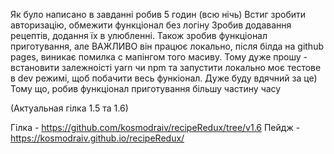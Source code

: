 Як було написано в завданні робив 5 годин (всю нічь)
Встиг зробити авторизацію, обмежити функціонал без логіну
Зробив додавання рецептів, додання їх в улюбленні.
Також зробив функціонал приготування, але ВАЖЛИВО він працює локально, після білда на github pages, виникає помилка с мапінгом того масиву. Тому дуже прошу - встановити залежноісті yarn чи npm та запустити локально моє тестове в dev режимі, щоб побачити весь функіонал. Дуже буду вдячний за це) Тому що, робив функціонал приготування більшу частину часу

(Актуальная гілка 1.5 та 1.6)

Гілка - https://github.com/kosmodraiv/recipeRedux/tree/v1.6
Пейдж - https://kosmodraiv.github.io/recipeRedux/
